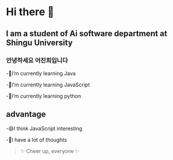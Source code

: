 # Hi there 👋

## I am a student of Ai software department at Shingu University

### 안녕하세요 어진희입니다


-🔭I’m currently learning Java

-🌱I’m currently learning JavaScript

-👯I’m currently learning python


## advantage
-😄I think JavaScript interesting

-🤔I have a lot of thoughts



>✨ Cheer up, everyone ✨
>

<!--
**Eojinhee/Eojinhee** is a ✨ _special_ ✨ repository because its `README.md` (this file) appears on your GitHub profile.

Here are some ideas to get you started:

- 🔭 I’m currently working on ...
- 🌱 I’m currently learning ...
- 👯 I’m looking to collaborate on ...
- 🤔 I’m looking for help with ...
- 💬 Ask me about ...
- 📫 How to reach me: ...
- 😄 Pronouns: ...
- ⚡ Fun fact: ...
-->
